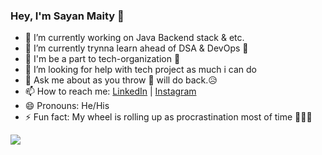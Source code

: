 ### Hey, I'm Sayan Maity 👋

- 🔭 I’m currently working on Java Backend stack & etc.
- 🌱 I’m currently trynna learn ahead of DSA & DevOps 🥵
- 👯 I'm be a part to tech-organization 💼
- 🤔 I’m looking for help with tech project as much i can do
- 💬 Ask me about as you throw 🤔 will do back.😥
- 📫 How to reach me: [LinkedIn](https://www.linkedin.com/in/sayanmaity1999/) | [Instagram](https://www.instagram.com/backward_space/)
- 😄 Pronouns: He/His
- ⚡ Fun fact: My wheel is rolling up as procrastination most of time 🤣😪😫

<img src="https://github-readme-stats.vercel.app/api?username=sayancoding&&show_icons=true&title_color=ffffff&icon_color=74B9FF&text_color=daf7dc&bg_color=2B2B52">
